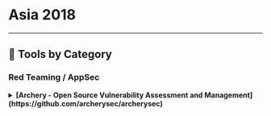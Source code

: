 # Asia 2018
---
## 🧠 Tools by Category
### Red Teaming / AppSec

<details><summary><strong>[Archery - Open Source Vulnerability Assessment and Management](https://github.com/archerysec/archerysec)</strong></summary>

                ![BH-ASIA-18](https://img.shields.io/badge/BH-ASIA-18-blue) ![Category: Red Teaming / AppSec](https://img.shields.io/badge/Category:%20Red%20Teaming%20/%20AppSec-red) ![Anand Tiwari](https://img.shields.io/badge/Anand%20Tiwari-informational)

                Archery is an open-source vulnerability assessment and management tool which helps developers and pentesters to perform scans and manage vulnerabilities. Archery uses popular open-source tools to perform comprehensive scanning for web application and network. It also performs web application dynamic authenticated scanning and covers the whole applications by using selenium. The developers can also utilize the tool for implementation of their DevOps CI/CD environment.The main capabilities of our Archery include:Perform Web and Network Vulnerability Scanning using open-source tools.Correlates and Collaborate all raw scans data, show them in a consolidated manner.Perform authenticated web scanning.Perform web application scanning using selenium.Vulnerability Management.Enable REST API's for developers to perform scanning and Vulnerability Management.Useful for DevOps teams for Vulnerability Management.More documentation here:https://archerysec.github.io/archerysec/

                </details>
                
<details><summary><strong>[Faraday v3 - Collaborative Penetration Test and Vulnerability Management Platform](https://github.com/wannadie/mendeley-parser/blob/master/output/electrical-and-electronic-engineering/electrical-and-electronic-engineering-g.csv)</strong></summary>

                ![BH-ASIA-18](https://img.shields.io/badge/BH-ASIA-18-blue) ![Category: Red Teaming / AppSec](https://img.shields.io/badge/Category:%20Red%20Teaming%20/%20AppSec-red) ![Emilio Couto](https://img.shields.io/badge/Emilio%20Couto-informational)

                The idea behind Faraday is to help you to share all the information that is generated during a pentest, vulnerability assessment or scan without changing the way you work. You run a command, import a report, and Faraday will normalize the results and share them with the rest of the team in real-time. Faraday has more than 60 plugins available (and counting), including the most popular commercial and open-source tools. If you use a tool that Faraday doesn't have a plugin for, you can create your own! During this presentation we're going to release Faraday v3.0 with all the new features that we were working on for the last couple of months that include a huge back-end change. Come check it out!

                </details>
                
<details><summary><strong>[Prowler - Cluster Network Scanner](https://github.com/nd7141/icml2020/blob/master/neurips_2019_accepted.txt)</strong></summary>

                ![BH-ASIA-18](https://img.shields.io/badge/BH-ASIA-18-blue) ![Category: Red Teaming / AppSec](https://img.shields.io/badge/Category:%20Red%20Teaming%20/%20AppSec-red) ![Faith See Wan Yi](https://img.shields.io/badge/Faith%20See%20Wan%20Yi-informational) ![Chi Seng Wong](https://img.shields.io/badge/Chi%20Seng%20Wong-informational) ![Timothy Liu](https://img.shields.io/badge/Timothy%20Liu-informational)

                Prowler is a Cluster Network Vulnerability Scanner, developed during Singapore Infosec Community Hackathon - HackSmith v1.0. It is implemented on a cluster of Raspberry Pi and it will scan a network for vulnerabilities, such as default/weak credentials, that can be easily exploited.

                </details>
                

### Red Teaming

<details><summary><strong>[Automated Penetration Toolkit (APT2)](https://github.com/toolswatch/blackhat-arsenal-tools/blob/master/vulnerability_assessment/apt2.md)</strong></summary>

                ![BH-ASIA-18](https://img.shields.io/badge/BH-ASIA-18-blue) ![Category: Red Teaming](https://img.shields.io/badge/Category:%20Red%20Teaming-red) ![Adam Compton](https://img.shields.io/badge/Adam%20Compton-informational)

                Nearly every penetration test begins the same way - run a NMAP scan, review the results, choose interesting services to enumerate and attack/exploit, and perform post-exploitation activities. What was once a fairly time consuming manual process, is now automated! Automated Penetration Testing Toolkit (APT2) is an extendable modular framework designed to automate common tasks performed during penetration testing. APT2 can chain data gathered from different modules together to build dynamic attack paths. Starting with a NMAP scan of the target environment, discovered ports and services become triggers for the various modules which in turn can fire additional triggers. Have FTP, Telnet, or SSH? APT2 will attempt common authentication. Have SMB? APT2 determines what OS and looks for shares, null sessions, and other information. Modules include everything from enumeration, scanning, brute forcing, and even integration with Metasploit. Come check out how APT2 will save you time on every engagement.Have you seen APT2 before? Great, now come and check out some of the new and enhanced features which include stream lined operations, additional modules, and improvements to the overall ease of module creation and development.

                </details>
                
<details><summary><strong>[CrackMapExec v4.0](https://github.com/byt3bl33d3r/CrackMapExec/blob/master/pyproject.toml)</strong></summary>

                ![BH-ASIA-18](https://img.shields.io/badge/BH-ASIA-18-blue) ![Category: Red Teaming](https://img.shields.io/badge/Category:%20Red%20Teaming-red) ![Marcello Salvati](https://img.shields.io/badge/Marcello%20Salvati-informational)

                Ever needed to pentest a network with 10 gazillion hosts with a very limited time frame? Ever wanted to Mimikatz entire subnets? How about shelling entire subnets? How about dumping SAM hashes? Share spidering? Keeping track of all the credentials you pillaged? (The list goes on)! All while doing this in the stealthiest way possible? Look no further than CrackMapExec! CrackMapExec (a.k.a CME) is a modular post-exploitation tool written in Python that helps automate assessing the security of *large* Active Directory networks. Built with stealth in mind, CME follows the concept of "Living off the Land": abusing built-in Active Directory features/protocols to achieve it's functionality and allowing it to evade most endpoint protection, IDS and IPS solutions. Although meant to be used primarily for offensive purposes, CME can be used by blue teams as well to assess account privileges, find misconfigurations and simulate attack scenarios. In this demo, the author will be showing off v4.0, a major update to the tool bringing more feature and capabilities than ever before! If you are interested in the latest and greatest Active Directory attacks/techniques, weaponizing them at scale and general cool AD stuff this is the demo for you!

                </details>
                
<details><summary><strong>[NetRipper - Smart Traffic Sniffing for Penetration Testers](https://github.com/NytroRST/NetRipper)</strong></summary>

                ![BH-ASIA-18](https://img.shields.io/badge/BH-ASIA-18-blue) ![Category: Red Teaming](https://img.shields.io/badge/Category:%20Red%20Teaming-red) ![Ionut Popescu](https://img.shields.io/badge/Ionut%20Popescu-informational)

                NetRipper is a post-exploitation tool targeting Windows systems which uses API hooking in order to intercept network traffic. It also uses encryption-related functions from a low privileged user, making it able to capture both plain-text traffic and encrypted traffic before encryption/after decryption.

                </details>
                
<details><summary><strong>[PyExfil](https://github.com/cjcase/beaconleak)</strong></summary>

                ![BH-ASIA-18](https://img.shields.io/badge/BH-ASIA-18-blue) ![Category: Red Teaming](https://img.shields.io/badge/Category:%20Red%20Teaming-red) ![Yuval Nativ](https://img.shields.io/badge/Yuval%20Nativ-informational)

                PyExfil is a data exfiltration package with various data exfiltration techniques for various scenarios.

                </details>
                
<details><summary><strong>[Trape: The Phishing Evolution](https://github.com/GNOME/libsoup/blob/master/NEWS)</strong></summary>

                ![BH-ASIA-18](https://img.shields.io/badge/BH-ASIA-18-blue) ![Category: Red Teaming](https://img.shields.io/badge/Category:%20Red%20Teaming-red) ![Jose Pino](https://img.shields.io/badge/Jose%20Pino-informational) ![Jhonathan Espinosa](https://img.shields.io/badge/Jhonathan%20Espinosa-informational)

                Trape is a recognition tool that allows you to track people and make phishing attacks in real time; the information you can get is very detailed. The objective is to teach the world the possible outcomes through this strategy -- the big Internet companies could be monitoring you, getting information beyond your IP, such as the sessions of your sites or Internet services.

                </details>
                

### Reverse Engineering

<details><summary><strong>[Firmware Analysis and Comparision Tool (FACT)](https://github.com/fkie-cad/FACT_core/wiki)</strong></summary>

                ![BH-ASIA-18](https://img.shields.io/badge/BH-ASIA-18-blue) ![Category: Reverse Engineering](https://img.shields.io/badge/Category:%20Reverse%20Engineering-orange) ![Peter Weidenbach](https://img.shields.io/badge/Peter%20Weidenbach-informational)

                The Firmware Analysis and Comparison Tool (FACT) is intended to automate Firmware Security analysis. Thereby, it shall be easy to use (web GUI), extend (plug-in system) and integrate (REST API). When analyzing Firmware, you face several challenges: unpacking, initial analysis, identifying changes towards other versions, find other firmware images that might share vulnerabilities you just found. FACT is able to automate many aspects of these challenges leading to a massive speedup in the firmware analysis process. This means you can focus on the fun part of finding new vulnerabilities, whereas FACT does all the boring stuff for you.Source code: https://protect-eu.mimecast.com/s/FefbCNL66FZqmPNsmynnm?domain=github.comAdditional information: https://protect-eu.mimecast.com/s/siORCOM00sNLmZACv-Iml?domain=fkie-cad.github.io

                </details>
                

### Mobile Security

<details><summary><strong>[Project Walrus : An Android App for Card Cloning](https://github.com/TeamWalrus/Walrus)</strong></summary>

                ![BH-ASIA-18](https://img.shields.io/badge/BH-ASIA-18-blue) ![Category: Mobile Security](https://img.shields.io/badge/Category:%20Mobile%20Security-yellow) ![Daniel Underhay](https://img.shields.io/badge/Daniel%20Underhay-informational) ![Matthew Daley](https://img.shields.io/badge/Matthew%20Daley-informational)

                Project Walrus is an Android app we're developing to let pentesters make better use of their contactless card devices, like the Proxmark and the Chameleon Mini. Come and see how Walrus can help you on your next red team, or just come so I can clone your access cards.

                </details>
                

### Blue Team & Detection

<details><summary><strong>[QR Safety Scanner](https://github.com/trevp/keyname/blob/master/diceware_words.py)</strong></summary>

                ![BH-ASIA-18](https://img.shields.io/badge/BH-ASIA-18-blue) ![Category: Blue Team & Detection](https://img.shields.io/badge/Category:%20Blue%20Team%20&%20Detection-cyan) ![Tan Ashley](https://img.shields.io/badge/Tan%20Ashley-informational)

                A QR scanner that checks if the QR code contains malicious links. Recently QR codes are being use everywhere, for advertisements, payments, name cards, etc. However, if someone would to exploit these QR codes by hiding malicious links, devices will be infected with malware.

                </details>
                
<details><summary><strong>[UserLine](https://github.com/THIBER-ORG/userline)</strong></summary>

                ![BH-ASIA-18](https://img.shields.io/badge/BH-ASIA-18-blue) ![Category: Blue Team & Detection](https://img.shields.io/badge/Category:%20Blue%20Team%20&%20Detection-cyan) ![Chema Garcia](https://img.shields.io/badge/Chema%20Garcia-informational)

                This tool automates the process of creating logon relations from MS Windows Security Events by showing a graphical relation among users domains, source and destination logons, session duration as well as get information regarding logged on users at a given datetime (among other options), providing a starting point to begin the forensic analysis/incident triage.

                </details>
                
<details><summary><strong>[Zeus - AWS Auditing & Hardening Tool](https://github.com/DenizParlak/Zeus)</strong></summary>

                ![BH-ASIA-18](https://img.shields.io/badge/BH-ASIA-18-blue) ![Category: Blue Team & Detection](https://img.shields.io/badge/Category:%20Blue%20Team%20&%20Detection-cyan) ![Deniz Parlak](https://img.shields.io/badge/Deniz%20Parlak-informational)

                Zeus is a powerful tool for AWS EC2 /S3 / CloudTrail / CloudWatch / KMS best hardening practices. It checks security settings according to the profiles the user creates and changes them to recommended settings based on the CIS AWS Benchmark source at request of the user.

                </details>
                
